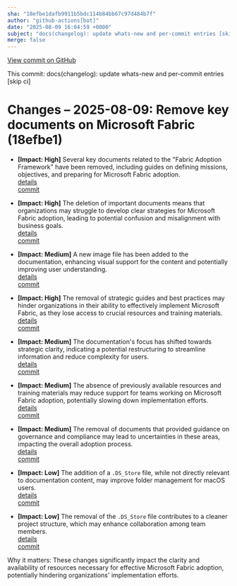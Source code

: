 ```yaml
---
sha: "18efbe1dafb9911b5bdc114b84bb67c97d484b7f"
author: "github-actions[bot]"
date: "2025-08-09 16:04:59 +0000"
subject: "docs(changelog): update whats-new and per-commit entries [skip ci]"
merge: false
---
```


[View commit on GitHub](https://github.com/TheTrustedAdvisor/FabricAdoptionFramework/commit/18efbe1dafb9911b5bdc114b84bb67c97d484b7f)

This commit: docs(changelog): update whats-new and per-commit entries [skip ci]

# Changes – 2025-08-09: Remove key documents on Microsoft Fabric (18efbe1)

- **[Impact: High]** Several key documents related to the "Fabric Adoption Framework" have been removed, including guides on defining missions, objectives, and preparing for Microsoft Fabric adoption.  
  [details](/docs/about/changes/2025-07-20-1a084247ade55ad5ab8db4728082376b22d9906b)  
  [commit](https://github.com/TheTrustedAdvisor/FabricAdoptionFramework/commit/18efbe1dafb9911b5bdc114b84bb67c97d484b7f)

- **[Impact: High]** The deletion of important documents means that organizations may struggle to develop clear strategies for Microsoft Fabric adoption, leading to potential confusion and misalignment with business goals.  
  [details](/docs/about/changes/2025-07-20-3948fa7bc9ab671af8690e6527e831adebbec1dc)  
  [commit](https://github.com/TheTrustedAdvisor/FabricAdoptionFramework/commit/18efbe1dafb9911b5bdc114b84bb67c97d484b7f)

- **[Impact: Medium]** A new image file has been added to the documentation, enhancing visual support for the content and potentially improving user understanding.  
  [details](/docs/about/changes/2025-07-20-2a933283b21f46564224ce6736473eb0908e8935)  
  [commit](https://github.com/TheTrustedAdvisor/FabricAdoptionFramework/commit/18efbe1dafb9911b5bdc114b84bb67c97d484b7f)

- **[Impact: High]** The removal of strategic guides and best practices may hinder organizations in their ability to effectively implement Microsoft Fabric, as they lose access to crucial resources and training materials.  
  [details](/docs/about/changes/2025-07-20-515ccf515519e7ca70c93c460dbc92a4c0f0f13c)  
  [commit](https://github.com/TheTrustedAdvisor/FabricAdoptionFramework/commit/18efbe1dafb9911b5bdc114b84bb67c97d484b7f)

- **[Impact: Medium]** The documentation's focus has shifted towards strategic clarity, indicating a potential restructuring to streamline information and reduce complexity for users.  
  [details](/docs/about/changes/2025-07-20-99bbd7955c423e1670f1e1e9f3b50a9a79f6860f)  
  [commit](https://github.com/TheTrustedAdvisor/FabricAdoptionFramework/commit/18efbe1dafb9911b5bdc114b84bb67c97d484b7f)

- **[Impact: Medium]** The absence of previously available resources and training materials may reduce support for teams working on Microsoft Fabric adoption, potentially slowing down implementation efforts.  
  [details](/docs/about/changes/2025-07-20-5cf273af939618c00caf315d6d9d63571d69b8e6)  
  [commit](https://github.com/TheTrustedAdvisor/FabricAdoptionFramework/commit/18efbe1dafb9911b5bdc114b84bb67c97d484b7f)

- **[Impact: Medium]** The removal of documents that provided guidance on governance and compliance may lead to uncertainties in these areas, impacting the overall adoption process.  
  [details](/docs/about/changes/2025-07-20-7cb1b3d537017b25c2ac7f189059520a66903cbd)  
  [commit](https://github.com/TheTrustedAdvisor/FabricAdoptionFramework/commit/18efbe1dafb9911b5bdc114b84bb67c97d484b7f)

- **[Impact: Low]** The addition of a `.DS_Store` file, while not directly relevant to documentation content, may improve folder management for macOS users.  
  [details](/docs/about/changes/2025-07-20-4c00a7565b68830eb2752b72d106795d18c8fa9f)  
  [commit](https://github.com/TheTrustedAdvisor/FabricAdoptionFramework/commit/18efbe1dafb9911b5bdc114b84bb67c97d484b7f)

- **[Impact: Low]** The removal of the `.DS_Store` file contributes to a cleaner project structure, which may enhance collaboration among team members.  
  [details](/docs/about/changes/2025-07-20-4dec936fdb51eb08c978644a8ad5177963c5f0c4)  
  [commit](https://github.com/TheTrustedAdvisor/FabricAdoptionFramework/commit/18efbe1dafb9911b5bdc114b84bb67c97d484b7f)

Why it matters: These changes significantly impact the clarity and availability of resources necessary for effective Microsoft Fabric adoption, potentially hindering organizations' implementation efforts.
